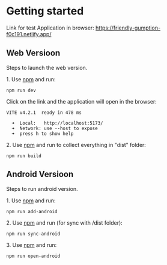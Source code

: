 # Getting started

Link for test Application in browser: https://friendly-gumption-f0c191.netlify.app/

## Web Versioon

Steps to launch the web version.

1\. Use [npm](https://docs.npmjs.com/about-npm/) and run:

```shell
npm run dev
```
Click on the link and the application will open in the browser:

```shell
VITE v4.2.1  ready in 478 ms

  ➜  Local:   http://localhost:5173/
  ➜  Network: use --host to expose
  ➜  press h to show help
```

2\. Use [npm](https://docs.npmjs.com/about-npm/) and run to collect everything in "dist" folder:

```shell
npm run build
```

## Android Versioon

Steps to run android version.

1\. Use [npm](https://docs.npmjs.com/about-npm/) and run:

```shell
npm run add-android
```

2\. Use [npm](https://docs.npmjs.com/about-npm/) and run (for sync with /dist folder):

```shell
npm run sync-android
```

3\. Use [npm](https://docs.npmjs.com/about-npm/) and run:

```shell
npm run open-android
```

